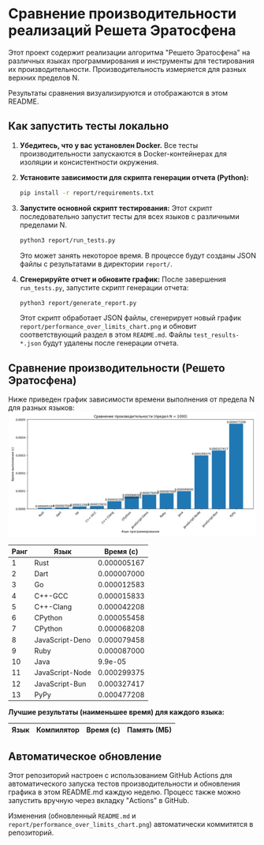 # Сравнение производительности реализаций Решета Эратосфена

Этот проект содержит реализации алгоритма "Решето Эратосфена" на различных языках программирования и инструменты для тестирования их производительности. Производительность измеряется для разных верхних пределов N.

Результаты сравнения визуализируются и отображаются в этом README.


## Как запустить тесты локально

1.  **Убедитесь, что у вас установлен Docker.**
    Все тесты производительности запускаются в Docker-контейнерах для изоляции и консистентности окружения.

2.  **Установите зависимости для скрипта генерации отчета (Python):**
    ```bash
    pip install -r report/requirements.txt
    ```

3.  **Запустите основной скрипт тестирования:**
    Этот скрипт последовательно запустит тесты для всех языков с различными пределами N.
    ```bash
    python3 report/run_tests.py
    ```
    Это может занять некоторое время. В процессе будут созданы JSON файлы с результатами в директории `report/`.

4.  **Сгенерируйте отчет и обновите график:**
    После завершения `run_tests.py`, запустите скрипт генерации отчета:
    ```bash
    python3 report/generate_report.py
    ```
    Этот скрипт обработает JSON файлы, сгенерирует новый график `report/performance_over_limits_chart.png` и обновит соответствующий раздел в этом `README.md`. Файлы `test_results-*.json` будут удалены после генерации отчета.




## Сравнение производительности (Решето Эратосфена)

Ниже приведен график зависимости времени выполнения от предела N для разных языков:
![Сравнение производительности по пределам N](report/performance_over_limits_chart.png)

| Ранг | Язык | Время (с) |
|------|------|-----------|
| 1 | Rust | 0.000005167 |
| 2 | Dart | 0.000007000 |
| 3 | Go | 0.000012583 |
| 4 | C++-GCC | 0.000015833 |
| 5 | C++-Clang | 0.000042208 |
| 6 | CPython | 0.000055458 |
| 7 | CPython | 0.000068208 |
| 8 | JavaScript-Deno | 0.000079458 |
| 9 | Ruby | 0.000087000 |
| 10 | Java | 9.9e-05 |
| 11 | JavaScript-Node | 0.000299375 |
| 12 | JavaScript-Bun | 0.000327417 |
| 13 | PyPy | 0.000477208 |

**Лучшие результаты (наименьшее время) для каждого языка:**

| Язык | Компилятор | Время (с) | Память (МБ) |
|---|---|---|---|


## Автоматическое обновление

Этот репозиторий настроен с использованием GitHub Actions для автоматического запуска тестов производительности и обновления графика в этом README.md каждую неделю. Процесс также можно запустить вручную через вкладку "Actions" в GitHub.

Изменения (обновленный `README.md` и `report/performance_over_limits_chart.png`) автоматически коммитятся в репозиторий.
